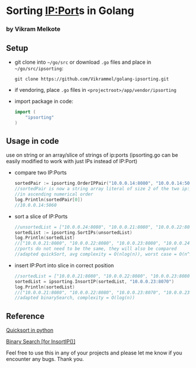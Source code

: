 # Sorting <IP:Port>s in Golang

### by Vikram Melkote

## Setup

* git clone into `~/go/src` or download `.go` files and place in `~/go/src/ipsorting`:

	`git clone https://github.com/Vikrammel/golang-ipsorting.git`

* if vendoring, place `.go` files in `<projectroot>/app/vendor/ipsorting`

* import package in code:
	
	```go
	import (
		"ipsorting"
	)
	```

## Usage in code

use on string or an array/slice of strings of ip:ports (ipsorting.go can be easily modified to work with just IPs instead of IP:Port)
	
* compare two IP:Ports
	
	```go
	sortedPair := ipsorting.OrderIPPair("10.0.0.14:8080", "10.0.0.14:5060")
	//sortedPair is now a string array literal of size 2 of the two ip:port strings passed in
	//in ascending numerical order
	log.Println(sortedPair[0])
	//10.0.0.14:5060
	```

* sort a slice of IP:Ports
	
	```go
	//unsortedList = ["10.0.0.24:8080", "10.0.0.21:8080", "10.0.0.22:8080", "10.0.0.23:8080"]
	sortedList := ipsorting.SortIPs(unsortedList)
	log.Println(sortedList)
	//["10.0.0.21:8080", "10.0.0.22:8080", "10.0.0.23:8080", "10.0.0.24:8080"]
	//ports do not need to be the same, they will also be compared
	//adapted quickSort, avg complexity = O(nlog(n)), worst case = O(n^2)
	```

* insert IP:Port into slice in correct position
	
	```go
	//sortedList = ["10.0.0.21:8080", "10.0.0.22:8080", "10.0.0.23:8080", "10.0.0.24:8080"]
	sortedList = ipsorting.InsortIP(sortedList, "10.0.0.23:8070")
	log.Println(sortedList)
	//["10.0.0.21:8080", "10.0.0.22:8080", "10.0.0.23:8070", "10.0.0.23:8080", "10.0.0.24:8080"]
	//adapted binarySearch, complexity = O(log(n))
	```

## Reference

[Quicksort in python](https://inst.eecs.berkeley.edu/~cs188/sp09/projects/tutorial/docs/quickSort.html)

[Binary Search [for InsortIP()]](https://rosettacode.org/wiki/Binary_search)


Feel free to use this in any of your projects and please let me know if you encounter any bugs. Thank you.
